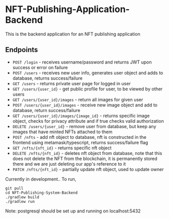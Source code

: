 # NFT-Publishing-Application-Backend

This is the backend application for an NFT publishing application

## Endpoints
- `POST /login` - receives username/password and returns JWT upon success or error on failure
- `POST /users` - receives new user info, generates user object and adds to database, returns success/failure
- `GET /users` - returns private user page for logged in user
- `GET /users/{user_id}` - get public profile for user, to be viewed by other users
- `GET /users/{user_id}/images` - return all images for given user
- `POST /users/{user_id}/images` - receive new image object and add to database, return success/failure
- `GET /users/{user_id}/images/{image_id}` - returns specific image object, checks for privacy attribute and if true checks valid authorization
- `DELETE /users/{user_id}` - remove user from database, but keep any images that have minted NFTs attached to them
- `POST /nfts` - add nft object to database, nft is constructed in the frontend using metamask/typescript, returns success/failure flag
- `GET /nfts/{nft_id}` - returns specific nft object
- `DELETE /nfts/{nft_id}` - deletes nft object from database, note that this does not delete the NFT from the blockchain, it is permanently stored there and we are just deleting our app's reference to it
- `PATCH /nfts/{nft_id}` - partially update nft object, used to update owner

Currently in development..
To run, 

```
git pull
cd NFT-Publishing-System-Backend
./gradlew build
./gradlew run
```

Note: postgresql should be set up and running on localhost:5432
